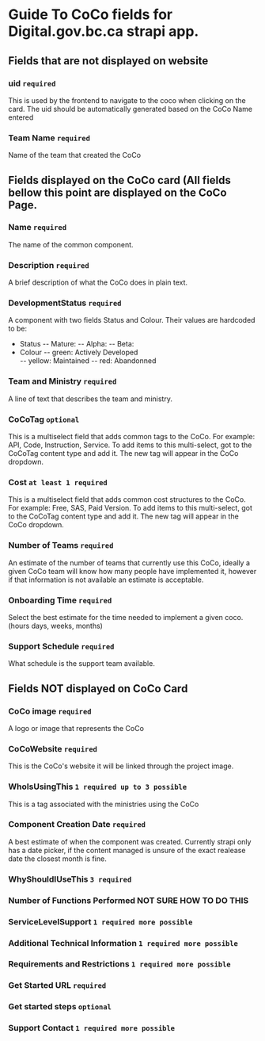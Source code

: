 # Guide To CoCo fields for Digital.gov.bc.ca strapi app.

## Fields that are not displayed on website

### uid `required`

This is used by the frontend to navigate to the coco when clicking on the card.  The uid should be automatically generated based on the CoCo Name entered

### Team Name `required`

Name of the team that created the CoCo

## Fields displayed on the CoCo card (All fields bellow this point are displayed on the CoCo Page.

### Name `required`

The name of the common component.

### Description `required`

A brief description of what the CoCo does in plain text.

### DevelopmentStatus `required`

A component with two fields Status and Colour.  Their values are hardcoded to be:
- Status
-- Mature:
-- Alpha:
-- Beta:
- Colour
-- green: Actively Developed 	
-- yellow: Maintained
-- red: Abandonned  

### Team and Ministry `required`

A line of text that describes the team and ministry.

### CoCoTag `optional`

This is a multiselect field that adds common tags to the CoCo. For example: API, Code, Instruction, Service.  To add items to this multi-select, got to the CoCoTag content type and add it.  The new tag will appear in the CoCo dropdown.

### Cost `at least 1 required`

This is a multiselect field that adds common cost structures to the CoCo. For example: Free, SAS, Paid Version.  To add items to this multi-select, got to the CoCoTag content type and add it.  The new tag will appear in the CoCo dropdown.

### Number of Teams `required`

An estimate of the number of teams that currently use this CoCo, ideally a given CoCo team will know how many people have implemented it, however if that information is not available an estimate is acceptable.

### Onboarding Time `required`

Select the best estimate for the time needed to implement a given coco.  (hours days, weeks, months)

### Support Schedule `required`

What schedule is the support team available.

## Fields NOT displayed on CoCo Card

### CoCo image `required`

A logo or image that represents the CoCo

### CoCoWebsite `required`

This is the CoCo's website it will be linked through the project image.

### WhoIsUsingThis `1 required up to 3 possible`

This is a tag associated with the ministries using the CoCo

### Component Creation Date `required`

A best estimate of when the component was created.  Currently strapi only has a date picker, if the content managed is unsure of the exact realease date the closest month is fine.

### WhyShouldIUseThis `3 required`



### Number of Functions Performed NOT SURE HOW TO DO THIS

### ServiceLevelSupport `1 required more possible`

### Additional Technical Information `1 required more possible`

### Requirements and Restrictions `1 required more possible`

### Get Started URL `required`

### Get started steps `optional`

### Support Contact `1 required more possible`